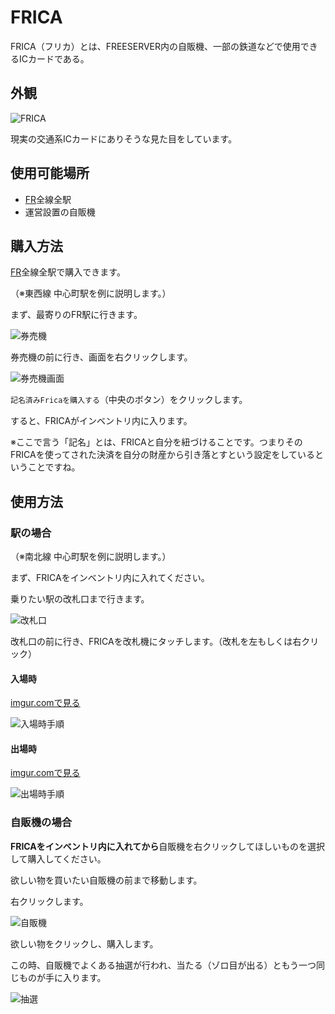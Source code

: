 # FRICA

FRICA（フリカ）とは、FREESERVER内の自販機、一部の鉄道などで使用できるICカードである。

## 外観

![FRICA](https://i.imgur.com/8EjaHDn.png)

現実の交通系ICカードにありそうな見た目をしています。

## 使用可能場所

- [FR](/transports/train/fr/)全線全駅
- 運営設置の自販機

## 購入方法

[FR](/transports/train/fr/)全線全駅で購入できます。

（※東西線 中心町駅を例に説明します。）

まず、最寄りのFR駅に行きます。

![券売機](https://i.imgur.com/9xfSDwJ.png)

券売機の前に行き、画面を右クリックします。

![券売機画面](https://i.imgur.com/kZNN2SD.png)

`記名済みFricaを購入する`（中央のボタン）をクリックします。

すると、FRICAがインベントリ内に入ります。

※ここで言う「記名」とは、FRICAと自分を紐づけることです。つまりそのFRICAを使ってされた決済を自分の財産から引き落とすという設定をしているということですね。

## 使用方法

### 駅の場合

（※南北線 中心町駅を例に説明します。）

まず、FRICAをインベントリ内に入れてください。

乗りたい駅の改札口まで行きます。

![改札口](https://i.imgur.com/kkOFAzA.png)

改札口の前に行き、FRICAを改札機にタッチします。（改札を左もしくは右クリック）

#### 入場時

<a href="https://imgur.com/OHoa2wp">imgur.comで見る</a>

![入場時手順](https://i.imgur.com/OHoa2wp.gif)


#### 出場時

<a href="https://imgur.com/EudJpF0">imgur.comで見る</a>

![出場時手順](https://i.imgur.com/EudJpF0.gif)

### 自販機の場合

**FRICAをインベントリ内に入れてから**自販機を右クリックしてほしいものを選択して購入してください。

欲しい物を買いたい自販機の前まで移動します。

右クリックします。

![自販機](https://i.imgur.com/U8C7atY.png)

欲しい物をクリックし、購入します。

この時、自販機でよくある抽選が行われ、当たる（ゾロ目が出る）ともう一つ同じものが手に入ります。

![抽選](https://i.imgur.com/NuuwFNz.png)
